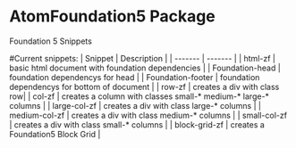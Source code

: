 # AtomFoundation5 Package

Foundation 5 Snippets

#Current snippets:
| Snippet | Description |
| ------- | ------- |
| html-zf | basic html document with foundation dependencies |
| Foundation-head | foundation dependencys for head |
| Foundation-footer | foundation dependencys for bottom of document |
| row-zf | creates a div with class row|
| col-zf | creates a column with classes small-* medium-* large-* columns |
| large-col-zf | creates a div with class large-* columns |
| medium-col-zf | creates a div with class medium-* columns |
| small-col-zf | creates a div with class small-* columns |
| block-grid-zf | creates a Foundation5 Block Grid |
